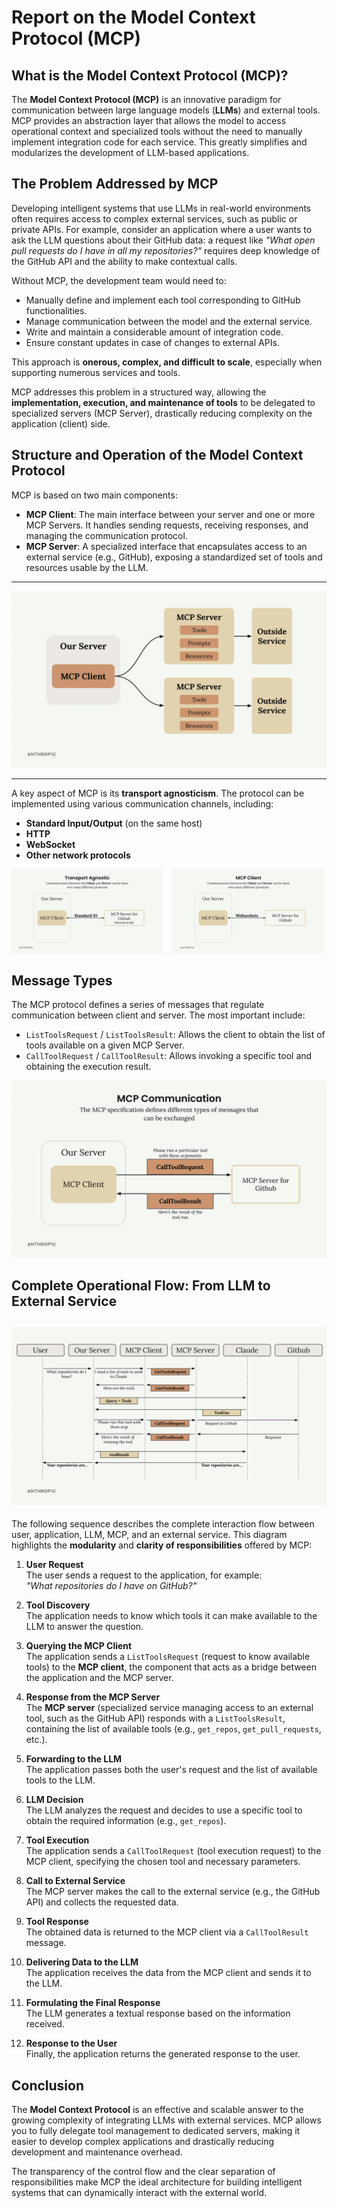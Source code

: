 # **Report on the Model Context Protocol (MCP)**

## **What is the Model Context Protocol (MCP)?**

The **Model Context Protocol (MCP)** is an innovative paradigm for communication between large language models (**LLMs**) and external tools. MCP provides an abstraction layer that allows the model to access operational context and specialized tools without the need to manually implement integration code for each service. This greatly simplifies and modularizes the development of LLM-based applications.

## **The Problem Addressed by MCP**

Developing intelligent systems that use LLMs in real-world environments often requires access to complex external services, such as public or private APIs. For example, consider an application where a user wants to ask the LLM questions about their GitHub data: a request like *"What open pull requests do I have in all my repositories?"* requires deep knowledge of the GitHub API and the ability to make contextual calls.

Without MCP, the development team would need to:

* Manually define and implement each tool corresponding to GitHub functionalities.
* Manage communication between the model and the external service.
* Write and maintain a considerable amount of integration code.
* Ensure constant updates in case of changes to external APIs.

This approach is **onerous, complex, and difficult to scale**, especially when supporting numerous services and tools.

MCP addresses this problem in a structured way, allowing the **implementation, execution, and maintenance of tools** to be delegated to specialized servers (MCP Server), drastically reducing complexity on the application (client) side.

## **Structure and Operation of the Model Context Protocol**

MCP is based on two main components:

* **MCP Client**: The main interface between your server and one or more MCP Servers. It handles sending requests, receiving responses, and managing the communication protocol.
* **MCP Server**: A specialized interface that encapsulates access to an external service (e.g., GitHub), exposing a standardized set of tools and resources usable by the LLM.
---

![alt text](image_4.png)

---

A key aspect of MCP is its **transport agnosticism**. The protocol can be implemented using various communication channels, including:

* **Standard Input/Output** (on the same host)
* **HTTP**
* **WebSocket**
* **Other network protocols**

<div style="display: flex; align-items: center; gap: 16px;">
   <img src="image_2.png" alt="alt text" style="max-width: 48%; height: auto;">
   <img src="image_3.png" alt="alt text" style="max-width: 48%; height: auto;">
</div>

## **Message Types**

The MCP protocol defines a series of messages that regulate communication between client and server. The most important include:

* `ListToolsRequest` / `ListToolsResult`: Allows the client to obtain the list of tools available on a given MCP Server.
* `CallToolRequest` / `CallToolResult`: Allows invoking a specific tool and obtaining the execution result.

![alt text](image_1.png)

## **Complete Operational Flow: From LLM to External Service**

![alt text](image.png)
--

The following sequence describes the complete interaction flow between user, application, LLM, MCP, and an external service. This diagram highlights the **modularity** and **clarity of responsibilities** offered by MCP:

1. **User Request**  
   The user sends a request to the application, for example:  
   *"What repositories do I have on GitHub?"*

2. **Tool Discovery**  
   The application needs to know which tools it can make available to the LLM to answer the question.

3. **Querying the MCP Client**  
   The application sends a `ListToolsRequest` (request to know available tools) to the **MCP client**, the component that acts as a bridge between the application and the MCP server.

4. **Response from the MCP Server**  
   The **MCP server** (specialized service managing access to an external tool, such as the GitHub API) responds with a `ListToolsResult`, containing the list of available tools (e.g., `get_repos`, `get_pull_requests`, etc.).

5. **Forwarding to the LLM**  
   The application passes both the user's request and the list of available tools to the LLM.

6. **LLM Decision**  
   The LLM analyzes the request and decides to use a specific tool to obtain the required information (e.g., `get_repos`).

7. **Tool Execution**  
   The application sends a `CallToolRequest` (tool execution request) to the MCP client, specifying the chosen tool and necessary parameters.

8. **Call to External Service**  
   The MCP server makes the call to the external service (e.g., the GitHub API) and collects the requested data.

9. **Tool Response**  
   The obtained data is returned to the MCP client via a `CallToolResult` message.

10. **Delivering Data to the LLM**  
    The application receives the data from the MCP client and sends it to the LLM.

11. **Formulating the Final Response**  
    The LLM generates a textual response based on the information received.

12. **Response to the User**  
    Finally, the application returns the generated response to the user.

## **Conclusion**

The **Model Context Protocol** is an effective and scalable answer to the growing complexity of integrating LLMs with external services. MCP allows you to fully delegate tool management to dedicated servers, making it easier to develop complex applications and drastically reducing development and maintenance overhead.

The transparency of the control flow and the clear separation of responsibilities make MCP the ideal architecture for building intelligent systems that can dynamically interact with the external world.
